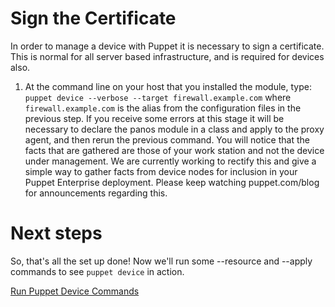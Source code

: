 # Sign the Certificate

In order to manage a device with Puppet it is necessary to sign a certificate. This is normal for all server based infrastructure, and is required for devices also.

1. At the command line on your host that you installed the module, type: `puppet device --verbose --target firewall.example.com` where `firewall.example.com` is the alias from the configuration files in the previous step. If you receive some errors at this stage it will be necessary to declare the panos module in a class and apply to the proxy agent, and then rerun the previous command. You will notice that the facts that are gathered are those of your work station and not the device under management. We are currently working to rectify this and give a simple way to gather facts from device nodes for inclusion in your Puppet Enterprise deployment. Please keep watching puppet.com/blog for announcements regarding this.

# Next steps

So, that's all the set up done! Now we'll run some --resource and --apply commands to see `puppet device` in action.

[Run Puppet Device Commands](./../05-run-puppet-device-commands/README.md)
